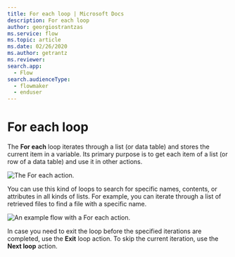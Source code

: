 ```yaml
---
title: For each loop | Microsoft Docs
description: For each loop
author: georgiostrantzas
ms.service: flow
ms.topic: article
ms.date: 02/26/2020
ms.author: getrantz
ms.reviewer:
search.app: 
  - Flow
search.audienceType: 
  - flowmaker
  - enduser
---
```


# For each loop

The **For each** loop iterates through a list (or data table) and stores the current item in a variable. Its primary purpose is to get each item of a list (or row of a data table) and use it in other actions.

![The For each action.](../../media/for-each-loop/for-each-loop.png)

You can use this kind of loops to search for specific names, contents, or attributes in all kinds of lists. For example, you can iterate through a list of retrieved files to find a file with a specific name. 

![An example flow with a For each action.](../../media/for-each-loop/for-each-loop-example.png)

In case you need to exit the loop before the specified iterations are completed, use the **Exit** loop action. To skip the current iteration, use the **Next loop** action.
